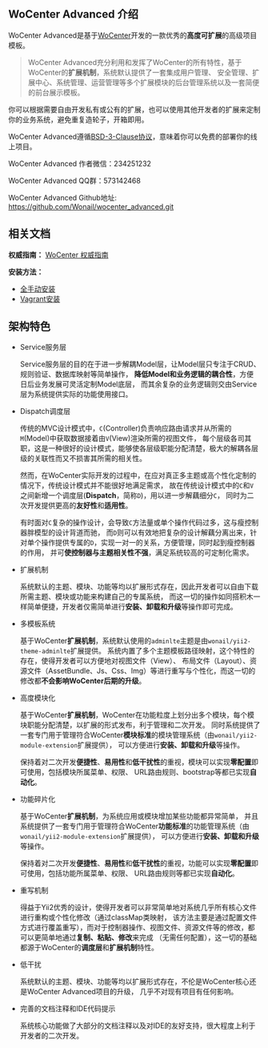WoCenter Advanced 介绍
-------------

WoCenter Advanced是基于[WoCenter](https://github.com/Wonail/wocenter)开发的一款优秀的**高度可扩展**的高级项目模板。

>   WoCenter Advanced充分利用和发挥了WoCenter的所有特性，基于WoCenter的**扩展机制**，系统默认提供了一套集成用户管理、
安全管理、扩展中心、系统管理、运营管理等多个扩展模块的后台管理系统以及一套简便的前台展示模板。

你可以根据需要自由开发私有或公有的扩展，也可以使用其他开发者的扩展来定制你的业务系统，避免重复造轮子，开箱即用。

WoCenter Advanced遵循[BSD-3-Clause协议](https://github.com/Wonail/wocenter_advanced/blob/master/LICENSE)，意味着你可以免费的部署你的线上项目。

WoCenter Advanced 作者微信：234251232

WoCenter Advanced QQ群：573142468

WoCenter Advanced Github地址: https://github.com/Wonail/wocenter_advanced.git

相关文档
-------------

**权威指南：** [WoCenter 权威指南](http://www.wonail.com/doc/guide)

**安装方法：** 

 - [全手动安装 ](http://www.wonail.com/doc/guide/guide-general-installation.html)
 - [Vagrant安装 ](http://www.wonail.com/doc/guide/guide-vagrant-installation.html)


架构特色
-----------

- Service服务层

    Service服务层的目的在于进一步解耦Model层，让Model层只专注于CRUD、规则验证、数据库映射等简单操作，
**降低Model和业务逻辑的耦合性**，方便日后业务发展可灵活定制Model底层，
而其余复杂的业务逻辑则交由Service层为系统提供实际的功能使用接口。

- Dispatch调度层

    传统的MVC设计模式中，`C`(Controller)负责响应路由请求并从所需的`M`(Model)中获取数据接着由`V`(View)渲染所需的视图文件，
每个层级各司其职，这是一种很好的设计模式，能够使各层级职能分配清楚，极大的解耦各层级的关联性而又不损害其所需的相关性。

    然而，在WoCenter实际开发的过程中，在应对真正多主题或高个性化定制的情况下，传统设计模式并不能很好地满足需求，
故在传统设计模式中的`C`和`V`之间新增一个调度层(**Dispatch**，简称`D`)，用以进一步解藕细分`C`，
同时为二次开发提供更高的**友好性**和**适用性**。

    有时面对`C`复杂的操作设计，会导致`C`方法量或单个操作代码过多，这与瘦控制器胖模型的设计背道而驰，
而`D`则可以有效地把复杂的设计解藕分离出来，针对单个操作提供专属的`D`，实现一对一的关系，方便管理，同时起到瘦控制器的作用，
并可**使控制器与主题相关性不强**，满足系统较高的可定制化需求。

- 扩展机制

    系统默认的主题、模块、功能等均以扩展形式存在，因此开发者可以自由下载所需主题、模块或功能来构建自己的专属系统，
而这一切的操作如同搭积木一样简单便捷，开发者仅需简单进行**安装、卸载和升级**等操作即可完成。

- 多模板系统

    基于WoCenter**扩展机制**，系统默认使用的`adminlte`主题是由`wonail/yii2-theme-adminlte`扩展提供。
系统内置了多个主题模板路径映射，这个特性的存在，使得开发者可以方便地对视图文件（View）、
布局文件（Layout）、资源文件（AssetBundle、Js、Css、Img）等进行重写与个性化，而这一切的修改都**不会影响WoCenter后期的升级**。

- 高度模块化

    基于WoCenter**扩展机制**，WoCenter在功能粒度上划分出多个模块，每个模块职能分配清楚，以扩展的形式发布，利于管理和二次开发。
同时系统提供了一套专门用于管理符合WoCenter**模块标准**的模块管理系统（由`wonail/yii2-module-extension`扩展提供），
可以方便进行**安装、卸载和升级**等操作。

    保持着对二次开发**便捷性**、**易用性**和**低干扰性**的重视，模块可以实现**零配置**即可使用，包括模块所属菜单、权限、
URL路由规则、bootstrap等都已实现**自动化**。

- 功能碎片化

    基于WoCenter**扩展机制**，为系统应用或模块增加某些功能都异常简单，
并且系统提供了一套专门用于管理符合WoCenter**功能标准**的功能管理系统（由`wonail/yii2-module-extension`扩展提供），
可以方便进行**安装、卸载和升级**等操作。

    保持着对二次开发**便捷性**、**易用性**和**低干扰性**的重视，功能可以实现**零配置**即可使用，包括功能所属菜单、权限、
URL路由规则等都已实现**自动化**。

- 重写机制

    得益于Yii2优秀的设计，使得开发者可以非常简单地对系统几乎所有核心文件进行重构或个性化修改（通过classMap类映射，
该方法主要是通过配置文件方式进行覆盖重写），而对于控制器操作、视图文件、资源文件等的修改，都可以更简单地通过**复制、粘贴、修改**来完成
（无需任何配置），这一切的基础都源于WoCenter的**调度层**和**扩展机制**特性。

- 低干扰

    系统默认的主题、模块、功能等均以扩展形式存在，不伦是WoCenter核心还是WoCenter Advanced项目的升级，
几乎不对现有项目有任何影响。

- 完善的文档注释和IDE代码提示

    系统核心功能做了大部分的文档注释以及对IDE的友好支持，很大程度上利于开发者的二次开发。
